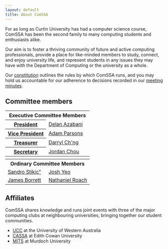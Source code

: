 ```yaml
---
layout: default
title: About ComSSA
---
```


For as long as Curtin University has had a computer science course, ComSSA has
been the second family to many computing students and enthusiasts alike.

Our aim is to foster a thriving community of future and active computing
professionals, provide a place for like-minded members to study, connect, and
enjoy university life, and represent students in any issues they may have with
the Department of Computing or the university as a whole.

Our [constitution] outlines the rules by which ComSSA runs, and you may hold us
accountable for our adherence to decisions recorded in our [meeting
minutes][minutes].

[constitution]: /static/const.pdf
[minutes]: /minutes/

## Committee members

<table class="horiz_tbl">
	<tr>
		<th colspan="2">Executive Committee Members</th>
	</tr>
	<tr>
		<th><a href="mailto:president@comssa.org.au">President</a></th>
		<td><a href="mailto:delan@comssa.org.au">Delan Azabani</a></td>
	</tr>
	<tr>
		<th><a href="mailto:vp@comssa.org.au">Vice President</a></th>
		<td><a href="mailto:badges@comssa.org.au">Adam Parsons</a></td>
	</tr>
	<tr>
		<th><a href="mailto:treasurer@comssa.org.au">Treasurer</a></th>
		<td><a href="mailto:darryl@comssa.org.au">Darryl Ch'ng</a></td>
	</tr>
	<tr>
		<th><a href="mailto:secretary@comssa.org.au">Secretary</a></th>
		<td><a href="mailto:jordan@comssa.org.au">Jordan Chou</a></td>
	</tr>
	<tr>
		<th colspan="2"></th>
	</tr>
	<tr>
		<th colspan="2">Ordinary Committee Members</th>
	</tr>
	<tr>
		<td><a href="mailto:sandro@comssa.org.au">Sandro Stikic"</a></td>
		<td><a href="mailto:yib@comssa.org.au">Josh Yeo</a></td>
	</tr>
	<tr>
		<td><a href="mailto:james@comssa.org.au">James Borrett</a></td>
		<td><a href="mailto:nroach44@comssa.org.au">Nathaniel Roach</a></td>
	</tr>
</table>

## Affiliates

ComSSA shares knowledge and runs joint events with three of the major
computing clubs at neighbouring universities, bringing together our
student communities.

  * [UCC] at the University of Western Australia
  * [CASSA] at Edith Cowan University
  * [MITS] at Murdoch University

[UCC]: https://www.ucc.asn.au/
[CASSA]: https://www.cassa.org.au/
[MITS]: http://mits.murdoch.edu.au/
